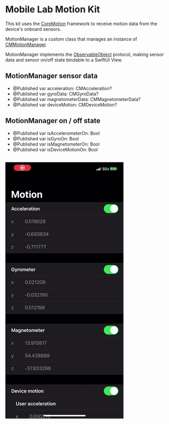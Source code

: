 # Mobile Lab Motion Kit

This kit uses the [CoreMotion](https://developer.apple.com/documentation/coremotion) framework to receive motion data from the device's onboard sensors.

MotionManager is a custom class that manages an instance of [CMMotionManager](https://developer.apple.com/documentation/coremotion/cmmotionmanager).

MotionManager implements the [ObservableObject](https://developer.apple.com/documentation/combine/observableobject) protocol, making sensor data and sensor on/off state bindable to a SwiftUI View.

## MotionManager sensor data

- @Published var acceleration: CMAcceleration?
- @Published var gyroData: CMGyroData?
- @Published var magnetometerData: CMMagnetometerData?
- @Published var deviceMotion: CMDeviceMotion?

## MotionManager on / off state

- @Published var isAccelerometerOn: Bool
- @Published var isGyroOn: Bool
- @Published var isMagnetometerOn: Bool
- @Published var isDeviceMotionOn: Bool

<br/>
<img alt="screenshot" src="https://raw.githubusercontent.com/mobilelabclass/mobile-lab-motion-kit/master/screen_recording.gif">
